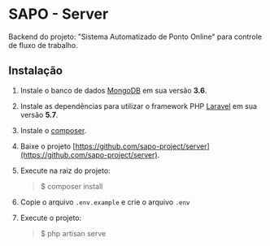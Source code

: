 # SAPO - Server

Backend do projeto: "Sistema Automatizado de Ponto Online" para controle de fluxo de trabalho.

## Instalação

1. Instale o banco de dados [MongoDB](https://www.mongodb.com/download-center/community) em sua versão **3.6**.

2. Instale as dependências para utilizar o framework PHP [Laravel](https://laravel.com/docs/5.7/installation) em sua versão **5.7**.

3. Instale o [composer](https://getcomposer.org/download/).

4. Baixe o projeto [https://github.com/sapo-project/server](https://github.com/sapo-project/server).

5. Execute na raiz do projeto:
    > $ composer install

6. Copie o arquivo `.env.example` e crie o arquivo `.env`

7. Execute o projeto:
    > $ php artisan serve